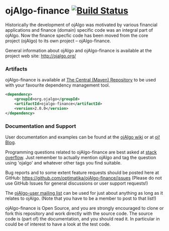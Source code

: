 # ojAlgo-finance [![Build Status](https://travis-ci.org/optimatika/ojAlgo-finance.svg?branch=master)](https://travis-ci.org/optimatika/ojAlgo-finance)

Historically the development of ojAlgo was motivated by various financial applications and finance (domain) specific code was an integral part of ojAlgo. Now the finance specfic code has been moved from the core project (ojAlgo) to its own project – ojAlgo-finance.

General information about ojAlgo and ojAlgo-finance is available at the project web site: http://ojalgo.org/

### Artifacts

ojAlgo-finance is available at [The Central (Maven) Repository](https://search.maven.org/artifact/org.ojalgo/ojalgo-finance) to be used with your favourite dependency management tool.

```xml
<dependency>
    <groupId>org.ojalgo</groupId>
    <artifactId>ojalgo-finance</artifactId>
    <version>2.0.0</version>
</dependency>
```

### Documentation and Support

User documentation and examples can be found at the [ojAlgo wiki](https://github.com/optimatika/ojAlgo/wiki/Finance) or at [oj! Blog](https://ojalgo.blogspot.com).

Programming questions related to ojAlgo-finance are best asked at [stack overflow](https://stackoverflow.com/search?tab=relevance&q=ojalgo). Just remember to actually mention ojAlgo and tag the question using 'ojalgo' and whatever other tags you find suitable.

Bug reports and to some extent feature requests should be posted here at GitHub: https://github.com/optimatika/ojAlgo-finance/issues
(Please do not use GitHub Issues for general discussions or user support requests!)

The [ojAlgo-user mailing list](https://sourceforge.net/p/ojalgo/mailman/ojalgo-user/) can be used for just about anything as long as it relates to ojAlgo. (Note that you have to be a member to post to that list!)

ojAlgo-finance is Open Source, and you are strongly encouraged to clone or fork this repository and work directly with the source code. The source code is (part of) the documentation, and you should read it. In particular in could be of interest to have a look at the test code.
